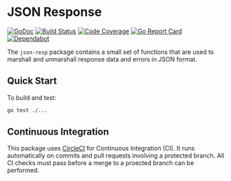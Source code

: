 # JSON Response

[![GoDoc](https://godoc.org/github.com/sylabs/json-resp?status.svg)](https://godoc.org/github.com/sylabs/json-resp)
[![Build Status](https://circleci.com/gh/sylabs/json-resp.svg?style=shield)](https://circleci.com/gh/sylabs/workflows/json-resp)
[![Code Coverage](https://codecov.io/gh/sylabs/json-resp/branch/master/graph/badge.svg)](https://codecov.io/gh/sylabs/json-resp)
[![Go Report Card](https://goreportcard.com/badge/github.com/sylabs/json-resp)](https://goreportcard.com/report/github.com/sylabs/json-resp)
[![Dependabot](https://api.dependabot.com/badges/status?host=github&repo=sylabs/json-resp)](https://app.dependabot.com/accounts/sylabs/repos/163340235)

The `json-resp` package contains a small set of functions that are used to marshall and unmarshall response data and errors in JSON format.

## Quick Start

To build and test:

```sh
go test ./...
```

## Continuous Integration

This package uses [CircleCI](https://circleci.com) for Continuous Integration (CI). It runs automatically on commits and pull requests involving a protected branch. All CI checks must pass before a merge to a proected branch can be performed.
